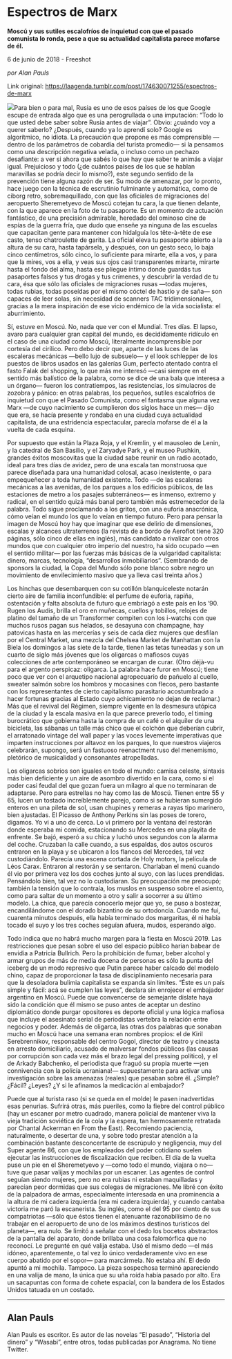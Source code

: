 # Espectros de Marx

**Moscú y sus sutiles escalofríos de inquietud con que el pasado comunista lo ronda, pese a que su actualidad capitalista parece mofarse de él.**

6 de junio de 2018 - Freeshot

_por Alan Pauls_

Link original: https://laagenda.tumblr.com/post/174630071255/espectros-de-marx

![](https://64.media.tumblr.com/6f44705d4b97a408582ec65cd8dbf787/tumblr_inline_p9wyqh3o0H1t6q87u_500.jpg)Para bien o para mal, Rusia es uno de esos países de los que Google escupe de entrada algo que es una perogrullada o una imputación: “Todo lo que usted debe saber sobre Rusia antes de viajar”. Obvio: ¿cuándo voy a querer saberlo? ¿Después, cuando ya lo aprendí solo? Google es algorítmico, no idiota. La precaución que propone es más comprensible —dentro de los parámetros de cobardía del turista promedio— si la pensamos como una descripción negativa velada, o incluso como un pechazo desafiante: a ver si ahora que sabés lo que hay que saber te animás a viajar igual. Prejuicioso y todo (¿de cuántos países de los que se hablan maravillas se podría decir lo mismo?), este segundo sentido de la prevención tiene alguna razón de ser. Su modo de amenazar, por lo pronto, hace juego con la técnica de escrutinio fulminante y automática, como de ciborg retro, sobremaquillado, con que las oficiales de migraciones del aeropuerto Sheremetyevo de Moscú cotejan tu cara, la que tienen delante, con la que aparece en la foto de tu pasaporte. Es un momento de actuación fantástico, de una precisión admirable, heredado del ominoso cine de espías de la guerra fría, que dudo que enseñe ya ninguna de las escuelas que capacitan gente para mantener con hidalguía los tête-à-tête de ese casto, tenso chatroulette de garita. La oficial eleva tu pasaporte abierto a la altura de su cara, hasta tapársela, y después, con un gesto seco, lo baja cinco centímetros, sólo cinco, lo suficiente para mirarte, ella a vos, y para que la mires, vos a ella, y veas sus ojos casi transparentes mirarte, mirarte hasta el fondo del alma, hasta ese pliegue íntimo donde guardás tus pasaportes falsos y tus drogas y tus crímenes, y descubrir la verdad de tu cara, ésa que sólo las oficiales de migraciones rusas —todas mujeres, todas rubias, todas poseídas por el mismo cóctel de hastío y de saña— son capaces de leer solas, sin necesidad de scanners TAC tridimensionales, gracias a la mera inspiración de ese vicio endémico de la vida socialista: el aburrimiento.


Sí, estuve en Moscú. No, nada que ver con el Mundial. Tres días. El lapso, avaro para cualquier gran capital del mundo, es decididamente ridículo en el caso de una ciudad como Moscú, literalmente incomprensible por cortesía del cirílico. Pero debo decir que, aparte de las luces de las escaleras mecánicas —bello lujo de subsuelo— y el look schlepper de los puestos de libros usados en las galerías Gum, perfecto atentado contra el fasto Falak del shopping, lo que más me interesó —casi siempre en el sentido más balístico de la palabra, como se dice de una bala que interesa a un órgano— fueron los contratiempos, las resistencias, los simulacros de zozobra y pánico: en otras palabras, los pequeños, sutiles escalofríos de inquietud con que el Pasado Comunista, como el fantasma que alguna vez Marx —de cuyo nacimiento se cumplieron dos siglos hace un mes— dijo que era, se hacía presente y rondaba en una ciudad cuya actualidad capitalista, de una estridencia espectacular, parecía mofarse de él a la vuelta de cada esquina. 


Por supuesto que están la Plaza Roja, y el Kremlin, y el mausoleo de Lenin, y la catedral de San Basilio, y el Zaryadye Park, y el museo Pushkin, grandes éxitos moscovitas que la ciudad sabe reunir en un radio acotado, ideal para tres días de avidez, pero de una escala tan monstruosa que parece diseñada para una humanidad colosal, acaso inexistente, o para empequeñecer a toda humanidad existente. Todo —de las escaleras mecánicas a las avenidas, de los parques a los edificios públicos, de las estaciones de metro a los pasajes subterráneos— es inmenso, extremo y radical, en el sentido quizá más banal pero también más estremecedor de la palabra. Todo sigue proclamando a los gritos, con una euforia anacrónica, cómo veían el mundo los que lo veían en tiempo futuro. Pero para pensar la imagen de Moscú hoy hay que imaginar que ese delirio de dimensiones, escalas y alcances ultraterrenos (la revista de a bordo de Aeroflot tiene 320 páginas, sólo cinco de ellas en inglés), más candidato a rivalizar con otros mundos que con cualquier otro imperio del nuestro, ha sido ocupado —en el sentido militar— por las fuerzas más básicas de la vulgaridad capitalista: dinero, marcas, tecnología, “desarrollos inmobiliarios”. (Sembrando de sponsors la ciudad, la Copa del Mundo sólo pone blanco sobre negro un movimiento de envilecimiento masivo que ya lleva casi treinta años.) 


Los hinchas que desembarquen con su cotillón blanquiceleste notarán cierto aire de familia inconfundible: el perfume de euforia, rapiña, ostentación y falta absoluta de futuro que embriagó a este país en los ‘90. Rugen los Audis, brilla el oro en muñecas, cuellos y tobillos, relojes de platino del tamaño de un Transformer compiten con los i-watchs con que muchos rusos pagan sus helados, se desayuna con champagne, hay patovicas hasta en las mercerías y seis de cada diez mujeres que desfilan por el Central Market, una mezcla del Chelsea Market de Manhattan con la Biela los domingos a las siete de la tarde, tienen las tetas tuneadas y son un cuarto de siglo más jóvenes que los oligarcas o mafiosos cuyas colecciones de arte contemporáneo se encargan de curar. (Otro déjà-vu para el argento perspicaz: oligarca. La palabra hace furor en Moscú; tiene poco que ver con el arquetipo nacional agropecuario de pañuelo al cuello, sweater salmón sobre los hombros y mocasines con flecos, pero bastante con los representantes de cierto capitalismo parasitario acostumbrado a hacer fortunas gracias al Estado cuyo achicamiento no dejan de reclamar.) Más que el revival del Régimen, siempre vigente en la desmesura utópica de la ciudad y la escala masiva en la que parece preverlo todo, el timing burocrático que gobierna hasta la compra de un café o el alquiler de una bicicleta, las sábanas un talle más chico que el colchón que deberían cubrir, el arratonado vintage del wall paper y las voces levemente imperativas que imparten instrucciones por altavoz en los parques, lo que nuestros viajeros celebrarán, supongo, será un fastuoso reenactment ruso del menemismo, pletórico de musicalidad y consonantes atropelladas.


Los oligarcas sobrios son iguales en todo el mundo: camisa celeste, sintaxis más bien deficiente y un aire de asombro divertido en la cara, como si el poder casi feudal del que gozan fuera un milagro al que no terminaran de adaptarse. Pero para estrellas no hay como las de Moscú. Tienen entre 55 y 65, lucen un tostado increíblemente parejo, como si se hubieran sumergido enteros en una pileta de sol, usan chupines y remeras a rayas tipo marinero, bien ajustadas. El Picasso de Anthony Perkins sin las poses de torero, digamos. Yo vi a uno de cerca. Lo vi primero por la ventana del restorán donde esperaba mi comida, estacionando su Mercedes en una playita de enfrente. Se bajó, esperó a su chica y luchó unos segundos con la alarma del coche. Cruzaban la calle cuando, a sus espaldas, dos autos oscuros entraron en la playa y se ubicaron a los flancos del Mercedes, tal vez custodiándolo. Parecía una escena cortada de Holy motors, la película de Léos Carax. Entraron al restorán y se sentaron. Charlaban el menú cuando él vio por primera vez los dos coches junto al suyo, con las luces prendidas. Pensándolo bien, tal vez no lo custodiaran. Su preocupación me preocupó; también la tensión que lo contraía, los muslos en suspenso sobre el asiento, como para saltar de un momento a otro y salir a socorrer a su último modelo. La chica, que parecía conocerlo mejor que yo, se puso a bostezar, encandilándome con el dorado bizantino de su ortodoncia. Cuando me fui, cuarenta minutos después, ella había terminado dos margaritas, él ni había tocado el suyo y los tres coches seguían afuera, mudos, esperando algo.


Todo indica que no habrá mucho margen para la fiesta en Moscú 2019. Las restricciones que pesan sobre el uso del espacio público harían babear de envidia a Patricia Bullrich. Pero la prohibición de fumar, beber alcohol y armar grupos de más de media docena de personas es sólo la punta del iceberg de un modo represivo que Putin parece haber calcado del modelo chino, capaz de proporcionar la tasa de disciplinamiento necesaria para que la desoladora bulimia capitalista se expanda sin límites. “Éste es un país simple y fácil: acá se cumplen las leyes”, declara sin enrojecer el embajador argentino en Moscú. Puede que convencerse de semejante dislate haya sido la condición que él mismo se puso antes de aceptar un destino diplomático donde purgar opositores es deporte oficial y una lógica mafiosa que incluye el asesinato serial de periodistas vertebra la relación entre negocios y poder. Además de oligarca, las otras dos palabras que sonaban mucho en Moscú hace una semana eran nombres propios: el de Kiril Serebrennikov, responsable del centro Gogol, director de teatro y cineasta en arresto domiciliario, acusado de malversar fondos públicos (las causas por corrupción son cada vez más el brazo legal del pressing político), y el de Arkady Babchenko, el periodista que fraguó su propia muerte —¡en connivencia con la policía ucraniana!— supuestamente para activar una investigación sobre las amenazas (reales) que pesaban sobre él. ¿Simple? ¿Fácil? ¿Leyes? ¿Y si le afinamos la medicación al embajador? 


Puede que al turista raso (si se queda en el molde) le pasen inadvertidas esas penurias. Sufrirá otras, más pueriles, como la fiebre del control público (hay un escaner por metro cuadrado, manera policial de mantener viva la vieja tradición soviética de la cola y la espera, tan hermosamente retratada por Chantal Ackerman en From the East). Recomiendo paciencia, naturalmente, o desertar de una, y sobre todo prestar atención a la combinación bastante desconcertante de escrúpulo y negligencia, muy del Super agente 86, con que los empleados del poder cotidiano suelen ejecutar las instrucciones de fiscalización que reciben. El día de la vuelta puse un pie en el Sheremetyevo y —como todo el mundo, viajara o no— tuve que pasar valijas y mochilas por un escaner. Las agentes de control seguían siendo mujeres, pero no era rubias ni estaban maquilladas y parecían peor dormidas que sus colegas de migraciones. Me libré con éxito de la palpadora de armas, especialmente interesada en una prominencia a la altura de mi cadera izquierda (era mi cadera izquierda), y cuando cantaba victoria me paró la escanerista. Su inglés, como el del 95 por ciento de sus compatriotas —sólo que éstos tienen el atenuante razonabilísimo de no trabajar en el aeropuerto de uno de los máximos destinos turísticos del planeta—, era nulo. Se limitó a señalar con el dedo los bocetos abstractos de la pantalla del aparato, donde brillaba una cosa falomórfica que no reconocí. Le pregunté en qué valija estaba. Usó el mismo dedo —el más idóneo, aparentemente, o tal vez lo único verdaderamente vivo en ese cuerpo abatido por el sopor— para marcármela. No estaba ahí. El dedo apuntó a mi mochila. Tampoco. La pieza sospechosa terminó apareciendo en una valija de mano, la única que su uña roída había pasado por alto. Era un sacapuntas con forma de cohete espacial, con la bandera de los Estados Unidos tatuada en un costado. 




---

Alan Pauls
----------

Alan Pauls es escritor. Es autor de las novelas “El pasado”, “Historia del dinero” y “Wasabi”, entre otros, todas publicadas por Anagrama. No tiene Twitter. 

